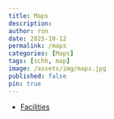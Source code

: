 ```yaml
---
title: Maps
description: 
author: ron
date: 2025-10-12
permalink: /maps
categories: [Maps]
tags: [schh, map]
image: /assets/img/maps.jpg
published: false
pin: true
---
```


- [Facilities](/maps/facilities)